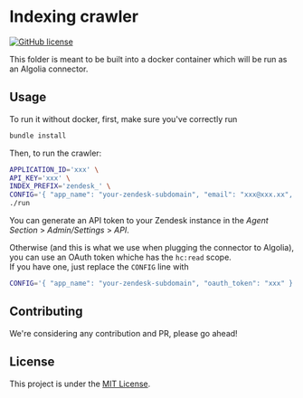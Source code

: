 # Indexing crawler

[![GitHub license](https://img.shields.io/github/license/algolia/algoliasearch-zendesk.svg)](../LICENSE)

This folder is meant to be built into a docker container which will be run as an Algolia connector.

## Usage

To run it without docker, first, make sure you've correctly run

```sh
bundle install
```

Then, to run the crawler:

```sh
APPLICATION_ID='xxx' \
API_KEY='xxx' \
INDEX_PREFIX='zendesk_' \
CONFIG='{ "app_name": "your-zendesk-subdomain", "email": "xxx@xxx.xx", "api_token": "xxx" }' \
./run
```

You can generate an API token to your Zendesk instance in the *Agent Section* > *Admin/Settings* > *API*.

Otherwise (and this is what we use when plugging the connector to Algolia), you can use an OAuth token whiche has the `hc:read` scope.  
If you have one, just replace the `CONFIG` line with

```sh
CONFIG='{ "app_name": "your-zendesk-subdomain", "oauth_token": "xxx" }' \
```

## Contributing

We're considering any contribution and PR, please go ahead!

## License

This project is under the [MIT License](../LICENSE).


